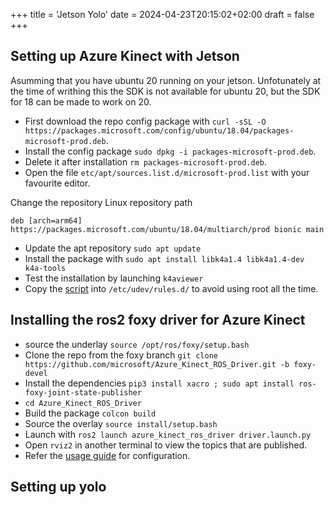 +++
title = 'Jetson Yolo'
date = 2024-04-23T20:15:02+02:00
draft = false
+++

## Setting up Azure Kinect with Jetson

Asumming that you have ubuntu 20 running on your jetson. Unfotunately at the time of writhing this the SDK is not available for ubuntu 20, but the SDK for 18 can be made to work on 20.

- First download the repo config package with `curl -sSL -O https://packages.microsoft.com/config/ubuntu/18.04/packages-microsoft-prod.deb`.
- Install the config package `sudo dpkg -i packages-microsoft-prod.deb`.
- Delete it after installation `rm packages-microsoft-prod.deb`.
- Open the file `etc/apt/sources.list.d/microsoft-prod.list` with your favourite editor.

Change the repository Linux repository path 
```
deb [arch=arm64] https://packages.microsoft.com/ubuntu/18.04/multiarch/prod bionic main
```

- Update the apt repository `sudo apt update`
- Install the package with `sudo apt install libk4a1.4 libk4a1.4-dev k4a-tools`
- Test the installation by launching `k4aviewer`
- Copy the [script](https://github.com/microsoft/Azure-Kinect-Sensor-SDK/blob/develop/scripts/99-k4a.rules) into `/etc/udev/rules.d/` to avoid using root all the time.

## Installing the ros2 foxy driver for Azure Kinect


- source the underlay `source /opt/ros/foxy/setup.bash`
- Clone the repo from the foxy branch `git clone https://github.com/microsoft/Azure_Kinect_ROS_Driver.git -b foxy-devel`
- Install the dependencies `pip3 install xacro ; sudo apt install ros-foxy-joint-state-publisher`
- `cd Azure_Kinect_ROS_Driver`
- Build the package `colcon build` 
- Source the overlay `source install/setup.bash`
- Launch with `ros2 launch azure_kinect_ros_driver driver.launch.py`
- Open `rviz2` in another terminal to view the topics that are published.
- Refer the [usage guide](https://github.com/microsoft/Azure_Kinect_ROS_Driver/blob/foxy-devel/docs/usage.md) for configuration.

## Setting up yolo
